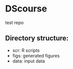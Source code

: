 # DScourse
test repo

## Directory structure:
* scr: R scripts
* figs: generated figures
* data: input data